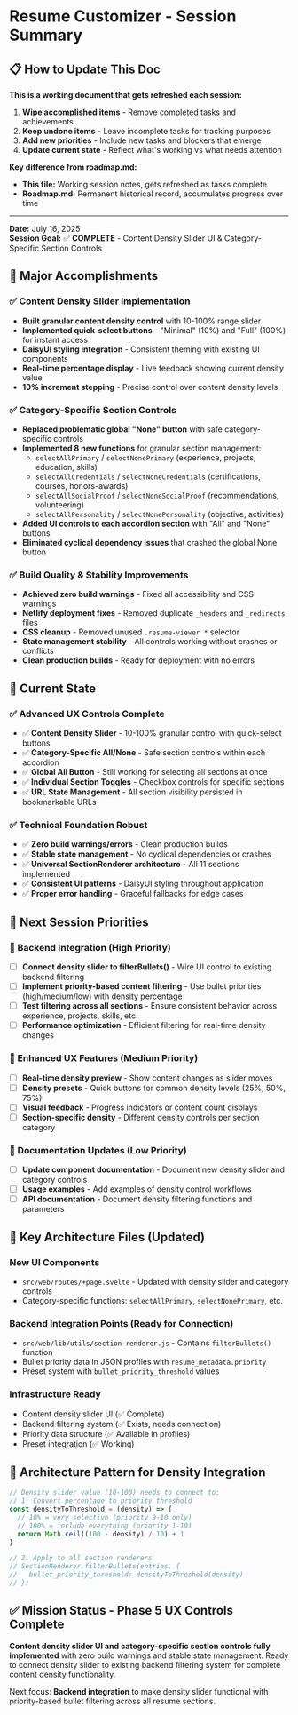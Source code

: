 # Resume Customizer - Session Summary

## 📋 How to Update This Doc

**This is a working document that gets refreshed each session:**
1. **Wipe accomplished items** - Remove completed tasks and achievements
2. **Keep undone items** - Leave incomplete tasks for tracking purposes
3. **Add new priorities** - Include new tasks and blockers that emerge
4. **Update current state** - Reflect what's working vs what needs attention

**Key difference from roadmap.md:**
- **This file:** Working session notes, gets refreshed as tasks complete
- **Roadmap.md:** Permanent historical record, accumulates progress over time

---

**Date:** July 16, 2025  
**Session Goal:** ✅ **COMPLETE** - Content Density Slider UI & Category-Specific Section Controls

## 🎯 Major Accomplishments

### ✅ Content Density Slider Implementation
- **Built granular content density control** with 10-100% range slider
- **Implemented quick-select buttons** - "Minimal" (10%) and "Full" (100%) for instant access
- **DaisyUI styling integration** - Consistent theming with existing UI components
- **Real-time percentage display** - Live feedback showing current density value
- **10% increment stepping** - Precise control over content density levels

### ✅ Category-Specific Section Controls
- **Replaced problematic global "None" button** with safe category-specific controls
- **Implemented 8 new functions** for granular section management:
  - `selectAllPrimary` / `selectNonePrimary` (experience, projects, education, skills)
  - `selectAllCredentials` / `selectNoneCredentials` (certifications, courses, honors-awards)
  - `selectAllSocialProof` / `selectNoneSocialProof` (recommendations, volunteering)
  - `selectAllPersonality` / `selectNonePersonality` (objective, activities)
- **Added UI controls to each accordion section** with "All" and "None" buttons
- **Eliminated cyclical dependency issues** that crashed the global None button

### ✅ Build Quality & Stability Improvements
- **Achieved zero build warnings** - Fixed all accessibility and CSS warnings
- **Netlify deployment fixes** - Removed duplicate `_headers` and `_redirects` files
- **CSS cleanup** - Removed unused `.resume-viewer *` selector
- **State management stability** - All controls working without crashes or conflicts
- **Clean production builds** - Ready for deployment with no errors

## 🔧 Current State

### ✅ Advanced UX Controls Complete
- ✅ **Content Density Slider** - 10-100% granular control with quick-select buttons
- ✅ **Category-Specific All/None** - Safe section controls within each accordion
- ✅ **Global All Button** - Still working for selecting all sections at once
- ✅ **Individual Section Toggles** - Checkbox controls for specific sections
- ✅ **URL State Management** - All section visibility persisted in bookmarkable URLs

### ✅ Technical Foundation Robust
- ✅ **Zero build warnings/errors** - Clean production builds
- ✅ **Stable state management** - No cyclical dependencies or crashes
- ✅ **Universal SectionRenderer architecture** - All 11 sections implemented
- ✅ **Consistent UI patterns** - DaisyUI styling throughout application
- ✅ **Proper error handling** - Graceful fallbacks for edge cases

## 🎯 Next Session Priorities

### 🔧 Backend Integration (High Priority)
- [ ] **Connect density slider to filterBullets()** - Wire UI control to existing backend filtering
- [ ] **Implement priority-based content filtering** - Use bullet priorities (high/medium/low) with density percentage
- [ ] **Test filtering across all sections** - Ensure consistent behavior across experience, projects, skills, etc.
- [ ] **Performance optimization** - Efficient filtering for real-time density changes

### 🎨 Enhanced UX Features (Medium Priority)
- [ ] **Real-time density preview** - Show content changes as slider moves
- [ ] **Density presets** - Quick buttons for common density levels (25%, 50%, 75%)
- [ ] **Visual feedback** - Progress indicators or content count displays
- [ ] **Section-specific density** - Different density controls per section category

### 📖 Documentation Updates (Low Priority)
- [ ] **Update component documentation** - Document new density slider and category controls
- [ ] **Usage examples** - Add examples of density control workflows
- [ ] **API documentation** - Document density filtering functions and parameters

## 🔑 Key Architecture Files (Updated)

### New UI Components
- `src/web/routes/+page.svelte` - Updated with density slider and category controls
- Category-specific functions: `selectAllPrimary`, `selectNonePrimary`, etc.

### Backend Integration Points (Ready for Connection)
- `src/web/lib/utils/section-renderer.js` - Contains `filterBullets()` function
- Bullet priority data in JSON profiles with `resume_metadata.priority`
- Preset system with `bullet_priority_threshold` values

### Infrastructure Ready
- Content density slider UI (✅ Complete)
- Backend filtering system (✅ Exists, needs connection)
- Priority data structure (✅ Available in profiles)
- Preset integration (✅ Working)

## 🚀 Architecture Pattern for Density Integration

```javascript
// Density slider value (10-100) needs to connect to:
// 1. Convert percentage to priority threshold
const densityToThreshold = (density) => {
  // 10% = very selective (priority 9-10 only)
  // 100% = include everything (priority 1-10)
  return Math.ceil((100 - density) / 10) + 1
}

// 2. Apply to all section renderers
// SectionRenderer.filterBullets(entries, { 
//   bullet_priority_threshold: densityToThreshold(density) 
// })
```

## ✅ Mission Status - Phase 5 UX Controls Complete
**Content density slider UI and category-specific section controls fully implemented** with zero build warnings and stable state management. Ready to connect density slider to existing backend filtering system for complete content density functionality.

Next focus: **Backend integration** to make density slider functional with priority-based bullet filtering across all resume sections. 